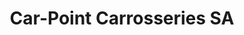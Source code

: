 ---
title: "Car-Point Carrosseries SA"
url: /st-legier-chiesaz/car-point-carrosseries-sa/
shop: Autowerkstatt
---